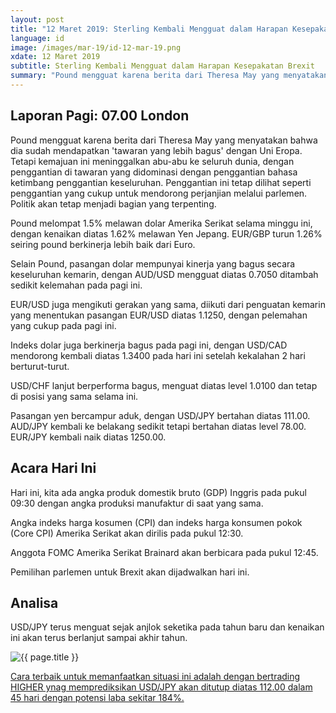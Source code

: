 ```yaml
---
layout: post
title: "12 Maret 2019: Sterling Kembali Mengguat dalam Harapan Kesepakatan Brexit" 
language: id
image: /images/mar-19/id-12-mar-19.png
xdate: 12 Maret 2019
subtitle: Sterling Kembali Mengguat dalam Harapan Kesepakatan Brexit
summary: "Pound mengguat karena berita dari Theresa May yang menyatakan bahwa dia sudah mendapatkan 'tawaran yang lebih bagus' dengan Uni Eropa. Tetapi kemajuan ini meninggalkan abu-abu ke seluruh dunia, dengan penggantian di tawaran yang didominasi dengan penggantian bahasa ketimbang penggantian keseluruhan."
---
```

## Laporan Pagi: 07.00 London

Pound mengguat karena berita dari Theresa May yang menyatakan bahwa dia sudah mendapatkan 'tawaran yang lebih bagus' dengan Uni Eropa. Tetapi kemajuan ini meninggalkan abu-abu ke seluruh dunia, dengan penggantian di tawaran yang didominasi dengan penggantian bahasa ketimbang penggantian keseluruhan. Penggantian ini tetap dilihat seperti penggantian yang cukup untuk mendorong perjanjian melalui parlemen. Politik akan tetap menjadi bagian yang terpenting.

Pound melompat 1.5% melawan dolar Amerika Serikat selama minggu ini, dengan kenaikan diatas 1.62% melawan Yen Jepang. EUR/GBP turun 1.26% seiring pound berkinerja lebih baik dari Euro.

Selain Pound, pasangan dolar mempunyai kinerja yang bagus secara keseluruhan kemarin, dengan AUD/USD mengguat diatas 0.7050 ditambah sedikit kelemahan pada pagi ini.

EUR/USD juga mengikuti gerakan yang sama, diikuti dari penguatan kemarin yang menentukan pasangan EUR/USD diatas 1.1250, dengan pelemahan yang cukup pada pagi ini.

Indeks dolar juga berkinerja bagus pada pagi ini, dengan USD/CAD mendorong kembali diatas 1.3400 pada hari ini setelah kekalahan 2 hari berturut-turut.

USD/CHF lanjut berperforma bagus, menguat diatas level 1.0100 dan tetap di posisi yang sama selama ini.

Pasangan yen bercampur aduk, dengan USD/JPY bertahan diatas 111.00. AUD/JPY kembali ke belakang sedikit tetapi bertahan diatas level 78.00. EUR/JPY kembali naik diatas 1250.00.

## Acara Hari Ini

Hari ini, kita ada angka produk domestik bruto (GDP) Inggris pada pukul 09:30 dengan angka produksi manufaktur di saat yang sama.

Angka indeks harga kosumen (CPI) dan indeks harga konsumen pokok (Core CPI) Amerika Serikat akan dirilis pada pukul 12:30.

Anggota FOMC Amerika Serikat Brainard akan berbicara pada pukul 12:45.

Pemilihan parlemen untuk Brexit akan dijadwalkan hari ini.

## Analisa

USD/JPY terus menguat sejak anjlok seketika pada tahun baru dan kenaikan ini akan terus berlanjut sampai akhir tahun.

<img src="{{ site.url }}/images/mar-19/id-12-mar-19.png" alt="{{ page.title }}" title="{{ page.title }}">

<a href="%LINK%%?currency=IDR&market=forex&underlying=frxUSDJPY&formname=higherlower&duration_units=d&duration_amount=45&expiry_type=duration&barrier=112&amount=10&amount_type=stake" target="_blank" rel="noopener noreferrer nofollow">Cara terbaik untuk memanfaatkan situasi ini adalah dengan bertrading HIGHER ynag memprediksikan USD/JPY akan ditutup diatas 112.00 dalam 45 hari dengan potensi laba sekitar 184%.</a>